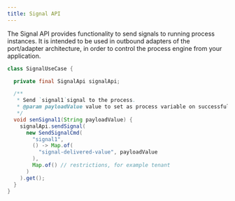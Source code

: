 ```yaml
---
title: Signal API
---
```


The Signal API provides functionality to send signals to running process instances.
It is intended to be used in outbound adapters of the port/adapter architecture, in order
to control the process engine from your application.


```java
class SignalUseCase {

  private final SignalApi signalApi;

  /**
   * Send `signal1`signal to the process. 
   * @param payloadValue value to set as process variable on successful correlation.
   */
  void senSignal1(String payloadValue) {
    signalApi.sendSignal(
      new SendSignalCmd(
        "signal1",
        () -> Map.of(
          "signal-delivered-value", payloadValue
        ),
        Map.of() // restrictions, for example tenant
      )
    ).get();
  }
}

```
